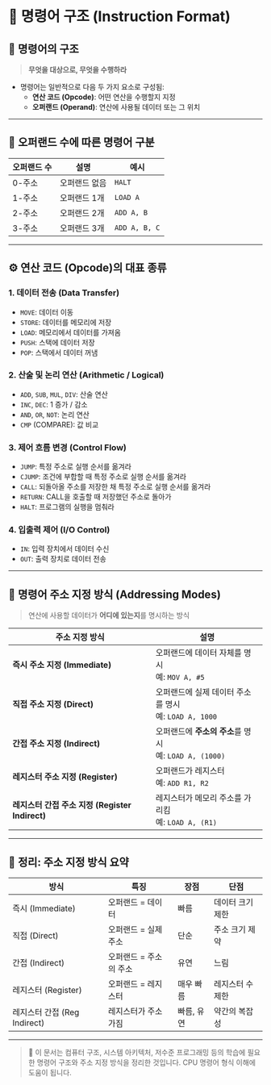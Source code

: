 # 🧠 명령어 구조 (Instruction Format)

## 📌 명령어의 구조
> **무엇을 대상으로, 무엇을 수행하라**

- 명령어는 일반적으로 다음 두 가지 요소로 구성됨:
  - **연산 코드 (Opcode)**: 어떤 연산을 수행할지 지정
  - **오퍼랜드 (Operand)**: 연산에 사용될 데이터 또는 그 위치

---

## 🧩 오퍼랜드 수에 따른 명령어 구분

| 오퍼랜드 수 | 설명                           | 예시         |
|-------------|--------------------------------|--------------|
| 0-주소      | 오퍼랜드 없음                  | `HALT`       |
| 1-주소      | 오퍼랜드 1개                   | `LOAD A`     |
| 2-주소      | 오퍼랜드 2개                   | `ADD A, B`   |
| 3-주소      | 오퍼랜드 3개                   | `ADD A, B, C`|

---

## ⚙️ 연산 코드 (Opcode)의 대표 종류

### 1. 데이터 전송 (Data Transfer)
- `MOVE`: 데이터 이동
- `STORE`: 데이터를 메모리에 저장
- `LOAD`: 메모리에서 데이터를 가져옴
- `PUSH`: 스택에 데이터 저장
- `POP`: 스택에서 데이터 꺼냄

### 2. 산술 및 논리 연산 (Arithmetic / Logical)
- `ADD`, `SUB`, `MUL`, `DIV`: 산술 연산
- `INC`, `DEC`: 1 증가 / 감소
- `AND`, `OR`, `NOT`: 논리 연산
- `CMP` (COMPARE): 값 비교

### 3. 제어 흐름 변경 (Control Flow)
- `JUMP`: 특정 주소로 실행 순서를 옮겨라
- `CJUMP`: 조건에 부합할 때 특정 주소로 실행 순서를 옮겨라
- `CALL`: 되돌아올 주소를 저장한 채 특정 주소로 실행 순서를 옮겨라
- `RETURN`: CALL을 호출할 때 저장했던 주소로 돌아가
- `HALT`: 프로그램의 실행을 멈춰라

### 4. 입출력 제어 (I/O Control)
- `IN`: 입력 장치에서 데이터 수신
- `OUT`: 출력 장치로 데이터 전송

---

## 🧭 명령어 주소 지정 방식 (Addressing Modes)

> 연산에 사용할 데이터가 **어디에 있는지**를 명시하는 방식

| 주소 지정 방식 | 설명 |
|----------------|------|
| **즉시 주소 지정 (Immediate)** | 오퍼랜드에 데이터 자체를 명시<br>예: `MOV A, #5` |
| **직접 주소 지정 (Direct)** | 오퍼랜드에 실제 데이터 주소를 명시<br>예: `LOAD A, 1000` |
| **간접 주소 지정 (Indirect)** | 오퍼랜드에 **주소의 주소**를 명시<br>예: `LOAD A, (1000)` |
| **레지스터 주소 지정 (Register)** | 오퍼랜드가 레지스터<br>예: `ADD R1, R2` |
| **레지스터 간접 주소 지정 (Register Indirect)** | 레지스터가 메모리 주소를 가리킴<br>예: `LOAD A, (R1)` |

---

## 🔄 정리: 주소 지정 방식 요약

| 방식 | 특징 | 장점 | 단점 |
|------|------|------|------|
| 즉시 (Immediate) | 오퍼랜드 = 데이터 | 빠름 | 데이터 크기 제한 |
| 직접 (Direct) | 오퍼랜드 = 실제 주소 | 단순 | 주소 크기 제약 |
| 간접 (Indirect) | 오퍼랜드 = 주소의 주소 | 유연 | 느림 |
| 레지스터 (Register) | 오퍼랜드 = 레지스터 | 매우 빠름 | 레지스터 수 제한 |
| 레지스터 간접 (Reg Indirect) | 레지스터가 주소 가짐 | 빠름, 유연 | 약간의 복잡성 |

---

> 📄 이 문서는 컴퓨터 구조, 시스템 아키텍처, 저수준 프로그래밍 등의 학습에 필요한 명령어 구조와 주소 지정 방식을 정리한 것입니다. CPU 명령어 형식 이해에 도움이 됩니다.

